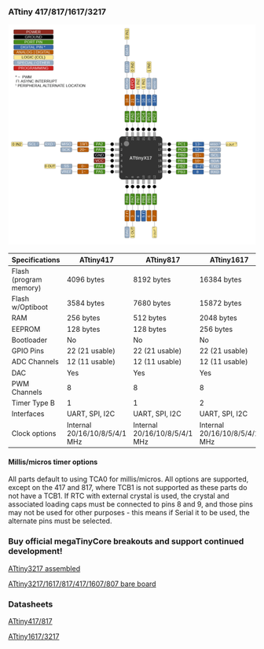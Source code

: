 ### ATtiny 417/817/1617/3217
![x17 Pin Mapping](ATtiny_x17.gif "Arduino Pin Mapping for ATtiny x17")

 Specifications |  ATtiny417  |  ATtiny817  |    ATtiny1617   |   ATtiny3217
------------ | ------------- | ------------- | ------------- | -------------
Flash (program memory)   | 4096 bytes| 8192 bytes | 16384 bytes | 32768 bytes 
Flash w/Optiboot   | 3584 bytes| 7680 bytes | 15872 bytes | 32256 bytes 
RAM  | 256 bytes | 512 bytes | 2048 bytes | 2048 bytes 
EEPROM | 128 bytes | 128 bytes | 256 bytes | 256 bytes
Bootloader | No | No | No | No 
GPIO Pins | 22 (21 usable) | 22 (21 usable) | 22 (21 usable) | 22 (21 usable)
ADC Channels | 12 (11 usable) | 12 (11 usable) | 12 (11 usable) | 12 (11 usable)
DAC | Yes | Yes | Yes | Yes
PWM Channels | 8 | 8 | 8 | 8 
Timer Type B | 1 | 1 | 2 | 2 
Interfaces | UART, SPI, I2C | UART, SPI, I2C | UART, SPI, I2C | UART, SPI, I2C 
Clock options | Internal 20/16/10/8/5/4/1 MHz | Internal 20/16/10/8/5/4/1 MHz | Internal 20/16/10/8/5/4/1 MHz | Internal 20/16/10/8/5/4/1 MHz 

#### Millis/micros timer options
All parts default to using TCA0 for millis/micros. All options are supported, except on the 417 and 817, where TCB1 is not supported as these parts do not have a TCB1. If RTC with external crystal is used, the crystal and associated loading caps must be connected to pins 8 and 9, and those pins may not be used for other purposes - this means if Serial it to be used, the alternate pins must be selected.  


### Buy official megaTinyCore breakouts and support continued development!
[ATtiny3217 assembled](https://www.tindie.com/products/17523/)

[ATtiny3217/1617/817/417/1607/807 bare board](https://www.tindie.com/products/17613/)

### Datasheets
[ATtiny417/817](http://ww1.microchip.com/downloads/en/DeviceDoc/ATtiny417-817-DataSheet-DS40001901D.pdf)

[ATtiny1617/3217](http://ww1.microchip.com/downloads/en/DeviceDoc/ATtiny1617-3217-DataSheet-DS40001999C.pdf)

